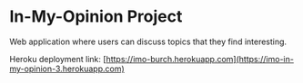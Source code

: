 # In-My-Opinion Project
Web application where users can discuss topics that they find interesting.

Heroku deployment link: [https://imo-burch.herokuapp.com](https://imo-in-my-opinion-3.herokuapp.com)
